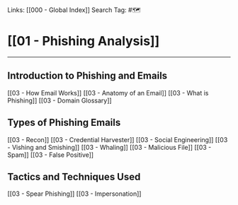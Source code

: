 Links: [[000 - Global Index]]
Search Tag: #🗺 

# [[01 - Phishing Analysis]]
***

## Introduction to Phishing and Emails

[[03 - How Email Works]]
[[03 - Anatomy of an Email]]
[[03 - What is Phishing]]
[[03 - Domain Glossary]]

## Types of Phishing Emails

[[03 - Recon]]
[[03 - Credential Harvester]]
[[03 - Social Engineering]]
[[03 - Vishing and Smishing]]
[[03 - Whaling]]
[[03 - Malicious File]]
[[03 - Spam]]
[[03 - False Positive]]

## Tactics and Techniques Used

[[03 - Spear Phishing]]
[[03 - Impersonation]]
